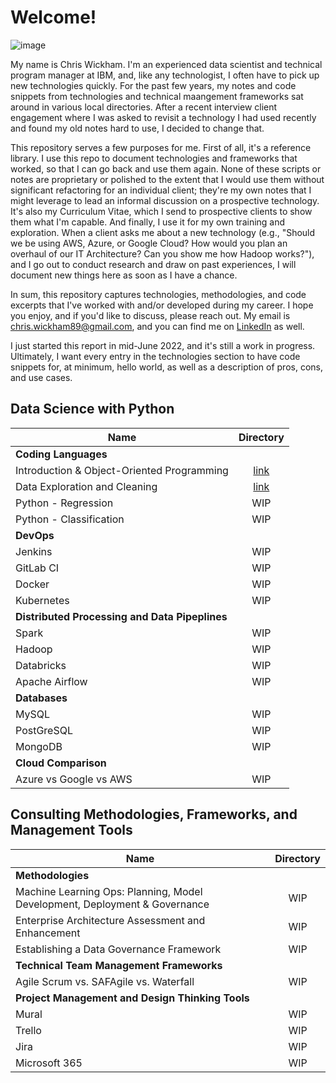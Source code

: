 # Welcome! 

![image](https://user-images.githubusercontent.com/28079568/174338359-b53eaf9e-9060-45f9-ac77-352da29c0cb5.png)

My name is Chris Wickham. I'm an experienced data scientist and technical program manager at IBM, and, like any technologist, I often have to pick up new technologies quickly. For the past few years, my notes and code snippets from technologies and technical maangement frameworks sat around in various local directories. After a recent interview client engagement where I was asked to revisit a technology I had used recently and found my old notes hard to use, I decided to change that. 

This repository serves a few purposes for me. First of all, it's a reference library. I use this repo to document technologies and frameworks that worked, so that I can go back and use them again. None of these scripts or notes are proprietary or polished to the extent that I would use them without significant refactoring for an individual client; they're my own notes that I might leverage to lead an informal discussion on a prospective technology. It's also my Curriculum Vitae, which I send to prospective clients to show them what I'm capable. And finally, I use it for my own training and exploration. When a client asks me about a new technology (e.g., "Should we be using AWS, Azure, or Google Cloud? How would you plan an overhaul of our IT Architecture? Can you show me how Hadoop works?"), and I go out to conduct research and draw on past experiences, I will document new things here as soon as I have a chance.  

In sum, this repository captures technologies, methodologies, and code excerpts that I've worked with and/or developed during my career. I hope you enjoy, and if you'd like to discuss, please reach out. My email is chris.wickham89@gmail.com, and you can find me on [LinkedIn](https://www.linkedin.com/in/chriswickham100/) as well. 

I just started this report in mid-June 2022, and it's still a work in progress. Ultimately, I want every entry in the technologies section to have code snippets for, at minimum, hello world, as well as a description of pros, cons, and use cases. 

## Data Science with Python
| Name        | Directory   
| ------------- |:-------------:| 
| **Coding Languages**|
| Introduction & Object-Oriented Programming | [link](Technologies/Python_OOP.ipynb) |
| Data Exploration and Cleaning| [link](Technologies/Pandas_Numpy/Pandas_Numpy.ipynb)  |
| Python - Regression | WIP  |
| Python - Classification | WIP  |
| **DevOps**||
| Jenkins| WIP  |
| GitLab CI | WIP |
| Docker | WIP |
| Kubernetes| WIP |
| **Distributed Processing and Data Pipeplines** ||
| Spark| WIP |
| Hadoop | WIP |
| Databricks | WIP|
| Apache Airflow| WIP  |
| **Databases** ||
| MySQL| WIP |
| PostGreSQL | WIP |
| MongoDB | WIP |
| **Cloud Comparison**||
| Azure vs Google vs AWS| WIP |





## Consulting Methodologies, Frameworks, and Management Tools
| Name        | Directory   
| ------------- |:-------------:| 
| **Methodologies** ||
| Machine Learning Ops: Planning, Model Development, Deployment & Governance| WIP |
| Enterprise Architecture Assessment and Enhancement| WIP |
| Establishing a Data Governance Framework| WIP |
| **Technical Team Management Frameworks**||
| Agile Scrum vs. SAFAgile vs. Waterfall | WIP |
| **Project Management and Design Thinking Tools**||
| Mural | WIP  |
| Trello | WIP |
| Jira | WIP  |
| Microsoft 365| WIP  |
